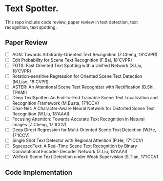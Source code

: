 # Text Spotter.

This repo include code review, paper review in text detection, text recognition, text spotting.


## Paper Review

-[ ] AON: Towards Arbitrarily-Oriented Text Recognition (Z.Cheng, 18'CVPR)
-[ ] Edit Probability for Scene Text Recognition (F.Bai, 18'CVPR)
-[ ] FOTS: Fast Oriented Text Spotting with a Unified Network (X.Liu, 18'CVPR)
-[ ] Rotation-sensitive Regression for Oriented Scene Text Detection (M.Liao, 18'CVPR)
-[ ] ASTER: An Attentional Scene Text Recognizer with Rectification (B.Shi, TPAMI)
-[ ] Deep TextSpotter: An End-to-End Trainable Scene Text Localization and Recognition Framework (M.Busta, 17'ICCV)
-[ ] Char-Net: A Character-Aware Neural Network for Distorted Scene Text Recognition (W.Liu, 18'AAAI)
-[ ] Focusing Attention: Towards Accurate Text Recognition in Natural Images (Z.Cheng, 17'ICCV)
-[ ] Deep Direct Regression for Multi-Oriented Scene Text Detection (W.He, 17'ICCV)
-[ ] Single Shot Text Detector with Regional Attention (P.He, 17'ICCV)
-[ ] SqueezedText: A Real-Time Scene Text Recognition by Binary Convolutional Encoder-Decoder Network (Z.Liu, 18'AAAI)
-[ ] WeText: Scene Text Detection under Weak Supervision (S.Tian, 17'ICCV)

## Code Implementation
